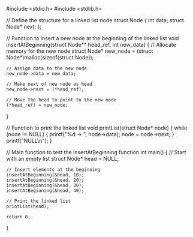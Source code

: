 #include <stdio.h>
#include <stdlib.h>

// Define the structure for a linked list node
struct Node {
    int data;
    struct Node* next;
};

// Function to insert a new node at the beginning of the linked list
void insertAtBeginning(struct Node** head_ref, int new_data) {
    // Allocate memory for the new node
    struct Node* new_node = (struct Node*)malloc(sizeof(struct Node));
    
    // Assign data to the new node
    new_node->data = new_data;
    
    // Make next of new node as head
    new_node->next = (*head_ref);
    
    // Move the head to point to the new node
    (*head_ref) = new_node;
}

// Function to print the linked list
void printList(struct Node* node) {
    while (node != NULL) {
        printf("%d -> ", node->data);
        node = node->next;
    }
    printf("NULL\n");
}

// Main function to test the insertAtBeginning function
int main() {
    // Start with an empty list
    struct Node* head = NULL;
    
    // Insert elements at the beginning
    insertAtBeginning(&head, 10);
    insertAtBeginning(&head, 20);
    insertAtBeginning(&head, 30);
    insertAtBeginning(&head, 40);
    
    // Print the linked list
    printList(head);
    
    return 0;
}









